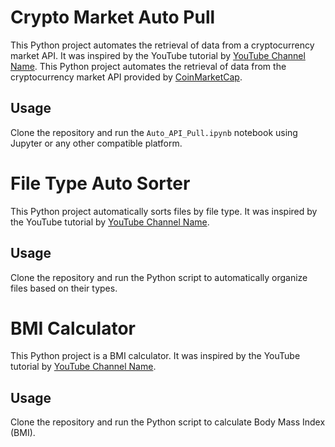 # Crypto Market Auto Pull

This Python project automates the retrieval of data from a cryptocurrency market API. It was inspired by the YouTube tutorial by [YouTube Channel Name](https://www.youtube.com/watch?v=KB2CtEDrglY&list=PLUaB-1hjhk8FE_XZ87vPPSfHqb6OcM0cF&index=67).
This Python project automates the retrieval of data from the cryptocurrency market API provided by [CoinMarketCap](https://pro-api.coinmarketcap.com/v1/cryptocurrency/listings/latest).

## Usage

Clone the repository and run the `Auto_API_Pull.ipynb` notebook using Jupyter or any other compatible platform.

# File Type Auto Sorter

This Python project automatically sorts files by file type. It was inspired by the YouTube tutorial by [YouTube Channel Name](https://www.youtube.com/watch?v=gs0FNQR0njI&list=PLUaB-1hjhk8FE_XZ87vPPSfHqb6OcM0cF&index=53).

## Usage

Clone the repository and run the Python script to automatically organize files based on their types.

# BMI Calculator

This Python project is a BMI calculator. It was inspired by the YouTube tutorial by [YouTube Channel Name](https://www.youtube.com/watch?v=ey1VNjU0YbM&list=PLUaB-1hjhk8FE_XZ87vPPSfHqb6OcM0cF&index=52).

## Usage

Clone the repository and run the Python script to calculate Body Mass Index (BMI).
